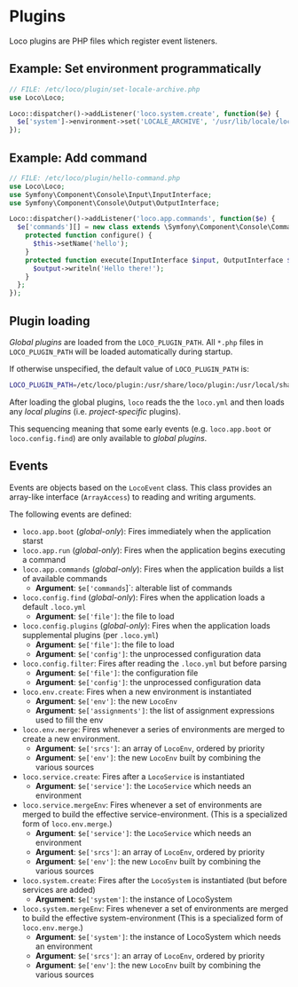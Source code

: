 # Plugins

Loco plugins are PHP files which register event listeners.

## Example: Set environment programmatically

```php
// FILE: /etc/loco/plugin/set-locale-archive.php
use Loco\Loco;

Loco::dispatcher()->addListener('loco.system.create', function($e) {
  $e['system']->environment->set('LOCALE_ARCHIVE', '/usr/lib/locale/locale-archive');
});
```

## Example: Add command

```php
// FILE: /etc/loco/plugin/hello-command.php
use Loco\Loco;
use Symfony\Component\Console\Input\InputInterface;
use Symfony\Component\Console\Output\OutputInterface;

Loco::dispatcher()->addListener('loco.app.commands', function($e) {
  $e['commands'][] = new class extends \Symfony\Component\Console\Command\Command {
    protected function configure() {
      $this->setName('hello');
    }
    protected function execute(InputInterface $input, OutputInterface $output) {
      $output->writeln('Hello there!');
    }
  };
});
```

## Plugin loading

*Global plugins* are loaded from the `LOCO_PLUGIN_PATH`. All `*.php` files
in `LOCO_PLUGIN_PATH` will be loaded automatically during startup.

If otherwise unspecified, the default value of `LOCO_PLUGIN_PATH` is:

```bash
LOCO_PLUGIN_PATH=/etc/loco/plugin:/usr/share/loco/plugin:/usr/local/share/loco/plugin:$HOME/.config/loco/plugin
```

After loading the global plugins, `loco` reads the the `loco.yml` and then loads any *local plugins* (i.e. *project-specific* plugins).

This sequencing meaning that some early events (e.g.  `loco.app.boot` or
`loco.config.find`) are only available to *global plugins*.

## Events

Events are objects based on the `LocoEvent` class.  This class provides an
array-like interface (`ArrayAccess`) to reading and writing arguments.

The following events are defined:

* `loco.app.boot` (*global-only*): Fires immediately when the application starst
* `loco.app.run` (*global-only*): Fires when the application begins executing a command
* `loco.app.commands` (*global-only*): Fires when the application builds a list of available commands
   * __Argument__: `$e['commands`]`: alterable list of commands
* `loco.config.find` (*global-only*): Fires when the application loads a default `.loco.yml`
   * __Argument__: `$e['file']`: the file to load
* `loco.config.plugins` (*global-only*): Fires when the application loads supplemental plugins (per `.loco.yml`)
   * __Argument__: `$e['file']`: the file to load
   * __Argument__: `$e['config']`: the unprocessed configuration data
* `loco.config.filter`: Fires after reading the `.loco.yml` but before parsing
   * __Argument__: `$e['file']`: the configuration file
   * __Argument__: `$e['config']`: the unprocessed configuration data
* `loco.env.create`: Fires when a new environment is instantiated
   * __Argument__: `$e['env']`: the new `LocoEnv`
   * __Argument__: `$e['assignments']`: the list of assignment expressions used to fill the env
* `loco.env.merge`: Fires whenever a series of environments are merged to create a new environment.
   * __Argument__: `$e['srcs']`: an array of `LocoEnv`, ordered by priority
   * __Argument__: `$e['env']`: the new `LocoEnv` built by combining the various sources
* `loco.service.create`: Fires after a `LocoService` is instantiated
   * __Argument__: `$e['service']`: the `LocoService` which needs an environment
* `loco.service.mergeEnv`: Fires whenever a set of environments are merged to build the effective service-environment.
  (This is a specialized form of `loco.env.merge`.)
   * __Argument__: `$e['service']`: the `LocoService` which needs an environment
   * __Argument__: `$e['srcs']`: an array of `LocoEnv`, ordered by priority
   * __Argument__: `$e['env']`: the new `LocoEnv` built by combining the various sources
* `loco.system.create`: Fires after the `LocoSystem` is instantiated (but before services are added)
   * __Argument__: `$e['system']`: the instance of LocoSystem
* `loco.system.mergeEnv`: Fires whenever a set of environments are merged to build the effective system-environment
  (This is a specialized form of `loco.env.merge`.)
   * __Argument__: `$e['system']`: the instance of LocoSystem which needs an environment
   * __Argument__: `$e['srcs']`: an array of `LocoEnv`, ordered by priority
   * __Argument__: `$e['env']`: the new `LocoEnv` built by combining the various sources
